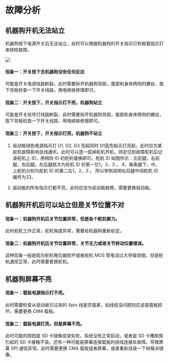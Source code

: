﻿---
sidebar_position: 2
sidebar_label: 故障分析
---

# 故障分析

## 机器狗开机无法站立

机器狗按下电源开关后无法站立，此时可以根据机器狗的开关指示灯和板载指示灯来排除故障。

![](https://wiki-media-ef.oss-cn-hongkong.aliyuncs.com/docs/pico/cm4-xgo-robot-kit/images/cm4-xgo-faq-08.png)

#### 现象一：开关按下去机器狗没有任何反应

可能是开关电源线路断裂，此时需要拆开机器狗背部，尾部和身体两侧的螺丝，取下背板检查一下开关线路，用电络铁修理即可。

#### 现象二：开关按下，开关指示灯不亮，机器狗站立

可能是开关信号灯线路断裂，此时需要拆开机器狗背部，尾部和身体两侧的螺丝，取下背板检查一下开关线路，用电络铁修理即可。

#### 现象三：开关按下，开关指示灯亮，机器狗不站立

1.  驱动板绿色电源指示灯 D1, D2, D3 亮起同时 D1蓝色指示灯亮起，此时应为某舵机故障影响总线通讯，此时可以逐一拔掉舵机开机，待定位到故障舵机后记录舵机上 ID，用相同 ID 的舵机替换即可。舵机 ID 如图所示：左前腿，右前腿，右后腿，左后腿依次为舵机 ID 的第一位1，2，3 ， 4，每条腿下，中，上舵机分别为舵机 ID 的第二位1，2，3 。 所以举例说明右后腿中间舵机 ID 编号为32。

2.  驱动板的所有指示灯都不亮，此时应该为驱动板故障，需要更换驱动板。



## 机器狗开机后可以站立但是关节位置不对

#### 现象一：机器狗开机后关节位置异常，但是各个舵机都力。

此时舵机工作正常，舵机角度异常，需要给机器狗重新标定。

#### 现象二：机器狗开机后关节位置异常，关节无力或者关节转动位置错误。

这种现象一般是因为舵机电位器损坏或者舵机 MOS 管电流过大导致烧毁，但是舵机通信正常，此时需要更换舵机。



## 机器狗屏幕不亮

#### 现象一：载板电源指示灯不亮。

此时需要检查从驱动板引过来的 4pin 线是否插紧，如线缆没问题则应该是载板损坏，需要更换 CM4 载板。

#### 现象二：载板电源灯亮，但是屏幕不亮。

此时可能的原因是 SD 卡镜像烧录失败，系统没有正常启动，或者是 SD 卡槽故障引起的 SD 卡接触不良。还有一种可能是屏幕连接载板的排线连接处故障，导致屏幕 SPI 通信异常。此时需要更换 CM4 载板或者屏幕，或者重新烧录一下树莓派镜像。
